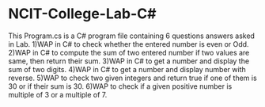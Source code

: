 # NCIT-College-Lab-C#
This Program.cs is a C# program file containing 6 questions answers asked in Lab.
    1)WAP in C# to check whether the entered number is even or Odd.
    2)WAP in C# to compute the sum of two entered number if two values are same, then return their sum.
    3)WAP in C# to get a number and display the sum of two digits.
    4)WAP in C# to get a number and display number with reverse.
    5)WAP to check two given integers and return true if one of them is 30 or if their sum is 30.
    6)WAP to check if a given positive number is multiple of 3 or a multiple of 7.
